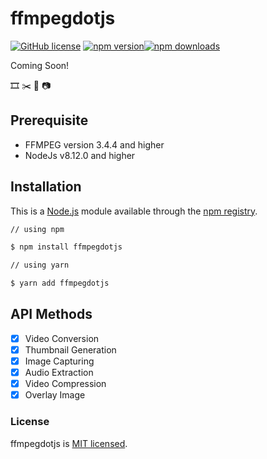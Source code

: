 # ffmpegdotjs

[![GitHub license](https://img.shields.io/badge/license-MIT-blue.svg)](https://github.com/TRomesh/ffmpegdotjs/blob/master/LICENSE) [![npm version](https://img.shields.io/npm/v/ffmpegdotjs.svg?style=flat)](https://www.npmjs.com/package/ffmpegdotjs)[![npm downloads](https://img.shields.io/npm/dm/ffmpegdotjs.svg?style=flat-square)](https://www.npmjs.com/package/ffmpegdotjs)

Coming Soon!

:film_strip: :scissors: :memo: :camera:

## Prerequisite

- FFMPEG version 3.4.4 and higher
- NodeJs v8.12.0 and higher

## Installation

This is a [Node.js](https://nodejs.org/en/) module available through the
[npm registry](https://www.npmjs.com/).

```bash
// using npm

$ npm install ffmpegdotjs

// using yarn

$ yarn add ffmpegdotjs
```

## API Methods

- [x] Video Conversion
- [x] Thumbnail Generation
- [x] Image Capturing
- [x] Audio Extraction
- [x] Video Compression
- [x] Overlay Image

### License

ffmpegdotjs is [MIT licensed](./LICENSE).
